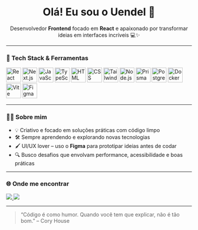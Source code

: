 <h1 align="center">Olá! Eu sou o Uendel 👋</h1>

<p align="center">
  Desenvolvedor <strong>Frontend</strong> focado em <strong>React</strong> e apaixonado por transformar ideias em interfaces incríveis 💻✨
</p>

---

### 🚀 Tech Stack & Ferramentas

<p align="left">
  <a href="#"><img src="https://cdn.jsdelivr.net/gh/devicons/devicon/icons/react/react-original.svg" width="40" alt="React" /></a>
  <a href="#"><img src="https://cdn.jsdelivr.net/gh/devicons/devicon/icons/nextjs/nextjs-original.svg" width="40" alt="Next.js" /></a>
  <a href="#"><img src="https://cdn.jsdelivr.net/gh/devicons/devicon/icons/javascript/javascript-original.svg" width="40" alt="JavaScript" /></a>
  <a href="#"><img src="https://cdn.jsdelivr.net/gh/devicons/devicon/icons/typescript/typescript-original.svg" width="40" alt="TypeScript" /></a>
  <a href="#"><img src="https://cdn.jsdelivr.net/gh/devicons/devicon/icons/html5/html5-original.svg" width="40" alt="HTML" /></a>
  <a href="#"><img src="https://cdn.jsdelivr.net/gh/devicons/devicon/icons/css3/css3-original.svg" width="40" alt="CSS" /></a>
  <a href="#"><img src="https://upload.wikimedia.org/wikipedia/commons/thumb/d/d5/Tailwind_CSS_Logo.svg/512px-Tailwind_CSS_Logo.svg.png" width="40" alt="TailwindCSS" /></a>
  <a href="#"><img src="https://cdn.jsdelivr.net/gh/devicons/devicon/icons/nodejs/nodejs-original.svg" width="40" alt="Node.js" /></a>
  <a href="#"><img src="https://cdn.jsdelivr.net/gh/devicons/devicon/icons/prisma/prisma-original.svg" width="40" alt="Prisma" /></a>
  <a href="#"><img src="https://cdn.jsdelivr.net/gh/devicons/devicon/icons/postgresql/postgresql-original.svg" width="40" alt="PostgreSQL" /></a>
  <a href="#"><img src="https://cdn.jsdelivr.net/gh/devicons/devicon/icons/docker/docker-original.svg" width="40" alt="Docker" /></a>
  <a href="#"><img src="https://cdn.jsdelivr.net/gh/devicons/devicon/icons/vite/vite-original.svg" width="40" alt="Vite" /></a>
  <a href="#"><img src="https://cdn.jsdelivr.net/gh/devicons/devicon/icons/figma/figma-original.svg" width="40" alt="Figma" /></a>
</p>

---

### 👨‍💻 Sobre mim

- 💡 Criativo e focado em soluções práticas com código limpo
- 🛠️ Sempre aprendendo e explorando novas tecnologias
- 🖌️ UI/UX lover – uso o **Figma** para prototipar ideias antes de codar
- 🔍 Busco desafios que envolvam performance, acessibilidade e boas práticas

---

### 🌐 Onde me encontrar

<div align="left">
  <a href="https://portfolio-uendelup.vercel.app/" target="_blank">
    <img src="https://img.shields.io/badge/Portfólio-000?style=for-the-badge&logo=vercel&logoColor=white" />
  </a>
  <a href="https://www.linkedin.com/in/uendel-papa-1b6294211/" target="_blank">
    <img src="https://img.shields.io/badge/LinkedIn-0A66C2?style=for-the-badge&logo=linkedin&logoColor=white" />
  </a>
</div>

---

> “Código é como humor. Quando você tem que explicar, não é tão bom.” – Cory House
